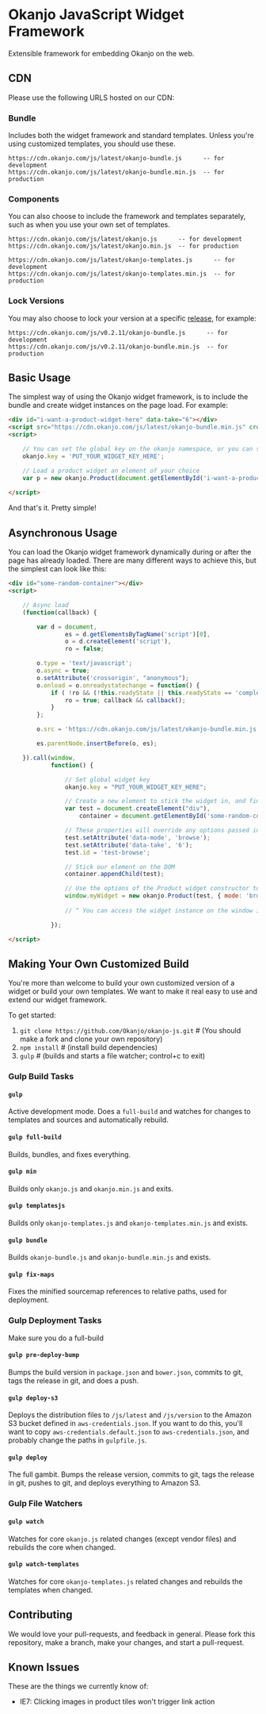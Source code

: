 
# Okanjo JavaScript Widget Framework

Extensible framework for embedding Okanjo on the web.

## CDN
Please use the following URLS hosted on our CDN:

### Bundle
Includes both the widget framework and standard templates. Unless you're using customized templates, you should use these.

```
https://cdn.okanjo.com/js/latest/okanjo-bundle.js      -- for development
https://cdn.okanjo.com/js/latest/okanjo-bundle.min.js  -- for production
```

### Components
You can also choose to include the framework and templates separately, such as when you use your own set of templates.

```
https://cdn.okanjo.com/js/latest/okanjo.js      -- for development
https://cdn.okanjo.com/js/latest/okanjo.min.js  -- for production

https://cdn.okanjo.com/js/latest/okanjo-templates.js      -- for development
https://cdn.okanjo.com/js/latest/okanjo-templates.min.js  -- for production
```

### Lock Versions
You may also choose to lock your version at a specific [release](https://github.com/Okanjo/okanjo-js/releases), for example:
```
https://cdn.okanjo.com/js/v0.2.11/okanjo-bundle.js      -- for development
https://cdn.okanjo.com/js/v0.2.11/okanjo-bundle.min.js  -- for production
```

## Basic Usage
The simplest way of using the Okanjo widget framework, is to include the bundle and create widget instances on the page load. For example:

```html
<div id="i-want-a-product-widget-here" data-take="6"></div>
<script src="https://cdn.okanjo.com/js/latest/okanjo-bundle.min.js" crossorigin="anonymous"></script>
<script>

    // You can set the global key on the okanjo namespace, or you can set it as an option on the widget constructor
    okanjo.key = 'PUT_YOUR_WIDGET_KEY_HERE';

    // Load a product widget an element of your choice
    var p = new okanjo.Product(document.getElementById('i-want-a-product-widget-here'), { /* options, if any */ });
    
</script>
```

And that's it. Pretty simple!


## Asynchronous Usage
You can load the Okanjo widget framework dynamically during or after the page has already loaded. There are many different ways to achieve this, but the simplest can look like this:

```html
<div id="some-random-container"></div>
<script>

    // Async load
    (function(callback) {

        var d = document,
                es = d.getElementsByTagName('script')[0],
                o = d.createElement('script'),
                ro = false;

        o.type = 'text/javascript';
        o.async = true;
        o.setAttribute('crossorigin', "anonymous");
        o.onload = o.onreadystatechange = function() {
            if ( !ro && (!this.readyState || this.readyState == 'complete' || this.readyState == 'loaded') ) { 
                ro = true; callback && callback(); 
            }
        };

        o.src = 'https://cdn.okanjo.com/js/latest/okanjo-bundle.min.js';

        es.parentNode.insertBefore(o, es);

    }).call(window,
            function() {

                // Set global widget key
                okanjo.key = "PUT_YOUR_WIDGET_KEY_HERE";

                // Create a new element to stick the widget in, and find the desired container
                var test = document.createElement("div"),
                    container = document.getElementById('some-random-container');

                // These properties will override any options passed into the Product constructor
                test.setAttribute('data-mode', 'browse');
                test.setAttribute('data-take', '6');
                test.id = 'test-browse';

                // Stick our element on the DOM
                container.appendChild(test);

                // Use the options of the Product widget constructor to options
                window.myWidget = new okanjo.Product(test, { mode: 'browse', take: 6 });
                
                // ^ You can access the widget instance on the window if you need to or just throw it away

            });

</script>
```


## Making Your Own Customized Build
You're more than welcome to build your own customized version of a widget or build your own templates. We want to make it real easy to use and extend our widget framework.

To get started:
 
1. `git clone https://github.com/Okanjo/okanjo-js.git` # (You should make a fork and clone your own repository)
2. `npm install` # (install build dependencies)
3. `gulp` # (builds and starts a file watcher; control+c to exit)


### Gulp Build Tasks

#### `gulp`
Active development mode. Does a `full-build` and watches for changes to templates and sources and automatically rebuild.

#### `gulp full-build`
Builds, bundles, and fixes everything.

#### `gulp min`
Builds only `okanjo.js` and `okanjo.min.js` and exits.

#### `gulp templatesjs`
Builds only `okanjo-templates.js` and `okanjo-templates.min.js` and exists.

#### `gulp bundle`
Builds `okanjo-bundle.js` and `okanjo-bundle.min.js` and exists.

#### `gulp fix-maps`
Fixes the minified sourcemap references to relative paths, used for deployment.


### Gulp Deployment Tasks
Make sure you do a full-build

#### `gulp pre-deploy-bump`
Bumps the build version in `package.json` and `bower.json`, commits to git, tags the release in git, and does a push.

#### `gulp deploy-s3`
Deploys the distribution files to `/js/latest` and `/js/version` to the Amazon S3 bucket defined in `aws-credentials.json`. 
If you want to do this, you'll want to copy `aws-credentials.default.json` to `aws-credentials.json`, and probably change the paths in `gulpfile.js`.

#### `gulp deploy`
The full gambit. Bumps the release version, commits to git, tags the release in git, pushes to git, and deploys everything to Amazon S3.


### Gulp File Watchers

#### `gulp watch`
Watches for core `okanjo.js` related changes (except vendor files) and rebuilds the core when changed.

#### `gulp watch-templates`
Watches for core `okanjo-templates.js` related changes and rebuilds the templates when changed.


## Contributing
We would love your pull-requests, and feedback in general. Please fork this repository, make a branch, make your changes, and start a pull-request.


## Known Issues
These are the things we currently know of:

* IE7: Clicking images in product tiles won't trigger link action